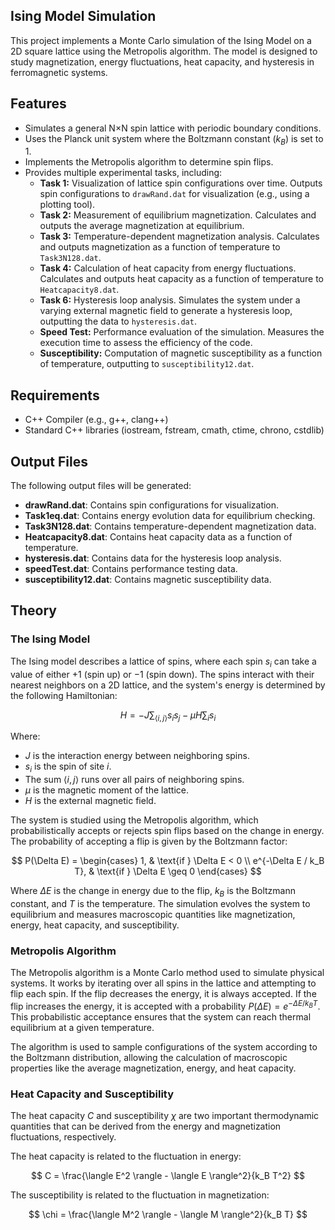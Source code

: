 ## Ising Model Simulation

This project implements a Monte Carlo simulation of the Ising Model on a 2D square lattice using the Metropolis algorithm. The model is designed to study magnetization, energy fluctuations, heat capacity, and hysteresis in ferromagnetic systems.

## Features

* Simulates a general N×N spin lattice with periodic boundary conditions.
* Uses the Planck unit system where the Boltzmann constant ($k_B$) is set to 1.
* Implements the Metropolis algorithm to determine spin flips.
* Provides multiple experimental tasks, including:
    * **Task 1:** Visualization of lattice spin configurations over time. Outputs spin configurations to `drawRand.dat` for visualization (e.g., using a plotting tool).
    * **Task 2:** Measurement of equilibrium magnetization. Calculates and outputs the average magnetization at equilibrium.
    * **Task 3:** Temperature-dependent magnetization analysis. Calculates and outputs magnetization as a function of temperature to `Task3N128.dat`.
    * **Task 4:** Calculation of heat capacity from energy fluctuations. Calculates and outputs heat capacity as a function of temperature to `Heatcapacity8.dat`.
    * **Task 6:** Hysteresis loop analysis. Simulates the system under a varying external magnetic field to generate a hysteresis loop, outputting the data to `hysteresis.dat`.
    * **Speed Test:** Performance evaluation of the simulation. Measures the execution time to assess the efficiency of the code.
    * **Susceptibility:** Computation of magnetic susceptibility as a function of temperature, outputting to `susceptibility12.dat`.

## Requirements

* C++ Compiler (e.g., g++, clang++)
* Standard C++ libraries (iostream, fstream, cmath, ctime, chrono, cstdlib)

## Output Files

The following output files will be generated:

* **drawRand.dat**: Contains spin configurations for visualization.
* **Task1eq.dat**: Contains energy evolution data for equilibrium checking.
* **Task3N128.dat**: Contains temperature-dependent magnetization data.
* **Heatcapacity8.dat**: Contains heat capacity data as a function of temperature.
* **hysteresis.dat**: Contains data for the hysteresis loop analysis.
* **speedTest.dat**: Contains performance testing data.
* **susceptibility12.dat**: Contains magnetic susceptibility data.

## Theory

### The Ising Model

The Ising model describes a lattice of spins, where each spin $s_i$ can take a value of either $+1$ (spin up) or $-1$ (spin down). The spins interact with their nearest neighbors on a 2D lattice, and the system's energy is determined by the following Hamiltonian:

$$
H = -J \sum_{\langle i,j \rangle} s_i s_j - \mu H \sum_i s_i
$$

Where:

- $J$ is the interaction energy between neighboring spins.
- $s_i$ is the spin of site $i$.
- The sum $\langle i,j \rangle$ runs over all pairs of neighboring spins.
- $\mu$ is the magnetic moment of the lattice.
- $H$ is the external magnetic field.

The system is studied using the Metropolis algorithm, which probabilistically accepts or rejects spin flips based on the change in energy. The probability of accepting a flip is given by the Boltzmann factor:

$$
P(\Delta E) = \begin{cases}
1, & \text{if } \Delta E < 0 \\
e^{-\Delta E / k_B T}, & \text{if } \Delta E \geq 0
\end{cases}
$$

Where $\Delta E$ is the change in energy due to the flip, $k_B$ is the Boltzmann constant, and $T$ is the temperature. The simulation evolves the system to equilibrium and measures macroscopic quantities like magnetization, energy, heat capacity, and susceptibility.

### Metropolis Algorithm

The Metropolis algorithm is a Monte Carlo method used to simulate physical systems. It works by iterating over all spins in the lattice and attempting to flip each spin. If the flip decreases the energy, it is always accepted. If the flip increases the energy, it is accepted with a probability $P(\Delta E) = e^{-\Delta E / k_B T}$. This probabilistic acceptance ensures that the system can reach thermal equilibrium at a given temperature.

The algorithm is used to sample configurations of the system according to the Boltzmann distribution, allowing the calculation of macroscopic properties like the average magnetization, energy, and heat capacity.

### Heat Capacity and Susceptibility

The heat capacity $C$ and susceptibility $\chi$ are two important thermodynamic quantities that can be derived from the energy and magnetization fluctuations, respectively.

The heat capacity is related to the fluctuation in energy:

$$
C = \frac{\langle E^2 \rangle - \langle E \rangle^2}{k_B T^2}
$$

The susceptibility is related to the fluctuation in magnetization:

$$
\chi = \frac{\langle M^2 \rangle - \langle M \rangle^2}{k_B T}
$$
